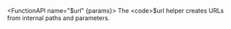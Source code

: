 <script>
    import { resolveNode } from '@roxi/routify'
    import FilesViewer from '#cmp/FilesViewer.svelte'
    import Example from '#cmp/Example.svelte'
    import FunctionAPI from '#cmp/FunctionAPI.svelte'

    const params = {
        path: { type: 'string', text: 'The internal path to the URL, eg.: /blog/[slug]/comments' },
        params: { type: 'object', text: 'The parameters to be used in the URL. Can be overloaded.' },
        
    }
</script>




<FunctionAPI name="$url" {params}>
    The <code>$url</code> helper creates URLs from internal paths and parameters.    
</FunctionAPI>


<Example path="../example" title="URL Example" />
